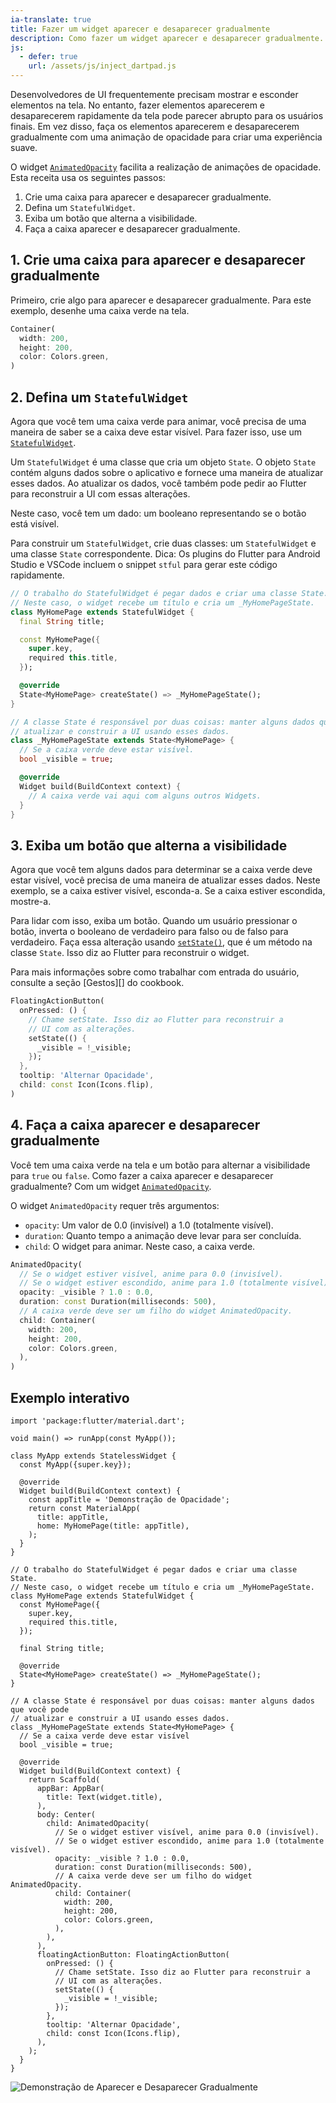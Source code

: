 ```yaml
---
ia-translate: true
title: Fazer um widget aparecer e desaparecer gradualmente
description: Como fazer um widget aparecer e desaparecer gradualmente.
js:
  - defer: true
    url: /assets/js/inject_dartpad.js
---
```


<?code-excerpt path-base="cookbook/animation/opacity_animation/"?>

Desenvolvedores de UI frequentemente precisam mostrar e esconder elementos na tela. No entanto, fazer elementos aparecerem e desaparecerem rapidamente da tela pode parecer abrupto para os usuários finais. Em vez disso, faça os elementos aparecerem e desaparecerem gradualmente com uma animação de opacidade para criar uma experiência suave.

O widget [`AnimatedOpacity`][] facilita a realização de animações de opacidade. Esta receita usa os seguintes passos:

  1. Crie uma caixa para aparecer e desaparecer gradualmente.
  2. Defina um `StatefulWidget`.
  3. Exiba um botão que alterna a visibilidade.
  4. Faça a caixa aparecer e desaparecer gradualmente.

## 1. Crie uma caixa para aparecer e desaparecer gradualmente

Primeiro, crie algo para aparecer e desaparecer gradualmente. Para este exemplo, desenhe uma caixa verde na tela.

<?code-excerpt "lib/main.dart (Container)" replace="/^child: //g;/\),$/)/g"?>
```dart
Container(
  width: 200,
  height: 200,
  color: Colors.green,
)
```

## 2. Defina um `StatefulWidget`

Agora que você tem uma caixa verde para animar, você precisa de uma maneira de saber se a caixa deve estar visível. Para fazer isso, use um [`StatefulWidget`][].

Um `StatefulWidget` é uma classe que cria um objeto `State`. O objeto `State` contém alguns dados sobre o aplicativo e fornece uma maneira de atualizar esses dados. Ao atualizar os dados, você também pode pedir ao Flutter para reconstruir a UI com essas alterações.

Neste caso, você tem um dado: um booleano representando se o botão está visível.

Para construir um `StatefulWidget`, crie duas classes: um `StatefulWidget` e uma classe `State` correspondente. Dica: Os plugins do Flutter para Android Studio e VSCode incluem o snippet `stful` para gerar este código rapidamente.

<?code-excerpt "lib/starter.dart (Starter)" remove="return Container();"?>
```dart
// O trabalho do StatefulWidget é pegar dados e criar uma classe State.
// Neste caso, o widget recebe um título e cria um _MyHomePageState.
class MyHomePage extends StatefulWidget {
  final String title;

  const MyHomePage({
    super.key,
    required this.title,
  });

  @override
  State<MyHomePage> createState() => _MyHomePageState();
}

// A classe State é responsável por duas coisas: manter alguns dados que você pode
// atualizar e construir a UI usando esses dados.
class _MyHomePageState extends State<MyHomePage> {
  // Se a caixa verde deve estar visível.
  bool _visible = true;

  @override
  Widget build(BuildContext context) {
    // A caixa verde vai aqui com alguns outros Widgets.
  }
}
```

## 3. Exiba um botão que alterna a visibilidade

Agora que você tem alguns dados para determinar se a caixa verde deve estar visível, você precisa de uma maneira de atualizar esses dados. Neste exemplo, se a caixa estiver visível, esconda-a. Se a caixa estiver escondida, mostre-a.

Para lidar com isso, exiba um botão. Quando um usuário pressionar o botão, inverta o booleano de verdadeiro para falso ou de falso para verdadeiro. Faça essa alteração usando [`setState()`][], que é um método na classe `State`. Isso diz ao Flutter para reconstruir o widget.

Para mais informações sobre como trabalhar com entrada do usuário, consulte a seção [Gestos][] do cookbook.

<?code-excerpt "lib/main.dart (FAB)" replace="/^floatingActionButton: //g;/^\),$/)/g"?>
```dart
FloatingActionButton(
  onPressed: () {
    // Chame setState. Isso diz ao Flutter para reconstruir a
    // UI com as alterações.
    setState(() {
      _visible = !_visible;
    });
  },
  tooltip: 'Alternar Opacidade',
  child: const Icon(Icons.flip),
)
```

## 4. Faça a caixa aparecer e desaparecer gradualmente

Você tem uma caixa verde na tela e um botão para alternar a visibilidade para `true` ou `false`. Como fazer a caixa aparecer e desaparecer gradualmente? Com um widget [`AnimatedOpacity`][].

O widget `AnimatedOpacity` requer três argumentos:

* `opacity`: Um valor de 0.0 (invisível) a 1.0 (totalmente visível).
* `duration`: Quanto tempo a animação deve levar para ser concluída.
* `child`: O widget para animar. Neste caso, a caixa verde.

<?code-excerpt "lib/main.dart (AnimatedOpacity)" replace="/^child: //g;/^\),$/)/g"?>
```dart
AnimatedOpacity(
  // Se o widget estiver visível, anime para 0.0 (invisível).
  // Se o widget estiver escondido, anime para 1.0 (totalmente visível).
  opacity: _visible ? 1.0 : 0.0,
  duration: const Duration(milliseconds: 500),
  // A caixa verde deve ser um filho do widget AnimatedOpacity.
  child: Container(
    width: 200,
    height: 200,
    color: Colors.green,
  ),
)
```

## Exemplo interativo

<?code-excerpt "lib/main.dart"?>
```dartpad title="Exemplo prático de Opacidade com Animação Implícita no DartPad" run="true"
import 'package:flutter/material.dart';

void main() => runApp(const MyApp());

class MyApp extends StatelessWidget {
  const MyApp({super.key});

  @override
  Widget build(BuildContext context) {
    const appTitle = 'Demonstração de Opacidade';
    return const MaterialApp(
      title: appTitle,
      home: MyHomePage(title: appTitle),
    );
  }
}

// O trabalho do StatefulWidget é pegar dados e criar uma classe State.
// Neste caso, o widget recebe um título e cria um _MyHomePageState.
class MyHomePage extends StatefulWidget {
  const MyHomePage({
    super.key,
    required this.title,
  });

  final String title;

  @override
  State<MyHomePage> createState() => _MyHomePageState();
}

// A classe State é responsável por duas coisas: manter alguns dados que você pode
// atualizar e construir a UI usando esses dados.
class _MyHomePageState extends State<MyHomePage> {
  // Se a caixa verde deve estar visível
  bool _visible = true;

  @override
  Widget build(BuildContext context) {
    return Scaffold(
      appBar: AppBar(
        title: Text(widget.title),
      ),
      body: Center(
        child: AnimatedOpacity(
          // Se o widget estiver visível, anime para 0.0 (invisível).
          // Se o widget estiver escondido, anime para 1.0 (totalmente visível).
          opacity: _visible ? 1.0 : 0.0,
          duration: const Duration(milliseconds: 500),
          // A caixa verde deve ser um filho do widget AnimatedOpacity.
          child: Container(
            width: 200,
            height: 200,
            color: Colors.green,
          ),
        ),
      ),
      floatingActionButton: FloatingActionButton(
        onPressed: () {
          // Chame setState. Isso diz ao Flutter para reconstruir a
          // UI com as alterações.
          setState(() {
            _visible = !_visible;
          });
        },
        tooltip: 'Alternar Opacidade',
        child: const Icon(Icons.flip),
      ),
    );
  }
}
```

<noscript>
  <img src="/assets/images/docs/cookbook/fade-in-out.gif" alt="Demonstração de Aparecer e Desaparecer Gradualmente" class="site-mobile-screenshot" />
</noscript>

[`AnimatedOpacity`]: {{site.api}}/flutter/widgets/AnimatedOpacity-class.html
[Gestures]: /cookbook#gestures
[`StatefulWidget`]: {{site.api}}/flutter/widgets/StatefulWidget-class.html
[`setState()`]: {{site.api}}/flutter/widgets/State/setState.html
